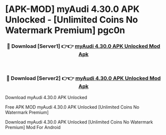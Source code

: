 # [APK-MOD] myAudi 4.30.0 APK Unlocked - [Unlimited Coins No Watermark Premium] pgc0n



<div align="center">
<h3>🔴 Download [Server1] 👉👉 <a href="https://momento.my/?title=myAudi_4.30.0_APK_Unlocked">myAudi 4.30.0 APK Unlocked Mod Apk</a></h3><br>

<h3>🔴 Download [Server2] 👉👉 <a href="https://momento.my/?title=myAudi_4.30.0_APK_Unlocked">myAudi 4.30.0 APK Unlocked Mod Apk</a></h3>
</div>



Download myAudi 4.30.0 APK Unlocked 

Free APK MOD myAudi 4.30.0 APK Unlocked [Unlimited Coins No Watermark Premium]

Download myAudi 4.30.0 APK Unlocked [Unlimited Coins No Watermark Premium] Mod For Android
